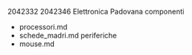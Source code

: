 2042332
2042346
Elettronica Padovana
componenti 
- processori.md
- schede_madri.md 
periferiche
- mouse.md
